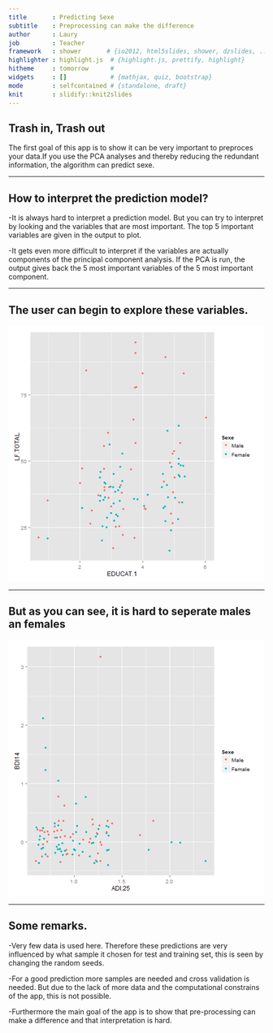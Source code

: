 ```yaml
---
title       : Predicting Sexe
subtitle    : Preprocessing can make the difference 
author      : Laury
job         : Teacher
framework   : shower       # {io2012, html5slides, shower, dzslides, ...}
highlighter : highlight.js  # {highlight.js, prettify, highlight}
hitheme     : tomorrow      # 
widgets     : []            # {mathjax, quiz, bootstrap}
mode        : selfcontained # {standalone, draft}
knit        : slidify::knit2slides
---
```


## Trash in, Trash out

The first goal of this app is to show it can be very important to preproces your data.If you use the PCA analyses and thereby reducing the redundant information, the algorithm can predict sexe.  

--- 

## How to interpret the prediction model?

-It is always hard to interpret a prediction model.  But you can try to interpret by looking and the variables that are most important. The top 5 important variables are given in the output to plot.

-It gets even more difficult to interpret if the variables are actually components of the principal component analysis. If the PCA is run, the output gives back the 5 most important variables of the 5 most important component.


---  

## The user can begin to explore these variables.


![plot of chunk unnamed-chunk-1](assets/fig/unnamed-chunk-1-1.png) 


---

## But as you can see, it is hard to seperate males an females


![plot of chunk unnamed-chunk-2](assets/fig/unnamed-chunk-2-1.png) 


---

## Some remarks.

-Very few data is used here. Therefore these predictions are very influenced by what sample it chosen for test and training set, this is seen by changing the random seeds.

-For a good prediction more samples are needed and cross validation is needed. But due to the lack of more data and the computational constrains of the app, this is not possible.

-Furthermore the main goal of the app is to show that pre-processing can make a difference and that interpretation is hard.




